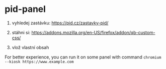 # pid-panel

1) vyhledej zastávku: https://pid.cz/zastavky-pid/

2) stáhni si: https://addons.mozilla.org/en-US/firefox/addon/qb-custom-css/

3) vlož vlastní obsah

For better experience, you can run it on some panel with command `chromium --kiosk https://www.example.com`